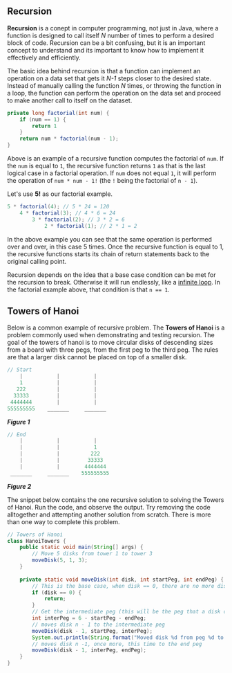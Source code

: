 ## Recursion

**Recursion** is a conept in computer programming, not just in Java, where a function is designed to call itself *N* number of times to perform a desired block of code. Recursion can be a bit confusing, but it is an important concept to understand and its important to know how to implement it effectively and efficiently. 

The basic idea behind recursion is that a function can implement an operation on a data set that gets it *N-1* steps closer to the desired state. Instead of manually calling the function *N* times, or throwing the function in a loop, the function can perform the operation on the data set and proceed to make another call to itself on the dataset. 

```Java
private long factorial(int num) {
    if (num == 1) {
        return 1
    }
    return num * factorial(num - 1);
}
```

Above is an example of a recursive function computes the factorial of `num`. If the `num` is equal to `1`, the recursive function returns `1` as that is the last logical case in a factorial operation. If `num` does not equal `1`, it will perform the operation of `num * num - 1!` (the `!` being the factorial of `n - 1`). 

Let's use **5!** as our factorial example. 

```java
5 * factorial(4); // 5 * 24 = 120
	4 * factorial(3); // 4 * 6 = 24
		3 * factorial(2); // 3 * 2 = 6
			2 * factorial(1); // 2 * 1 = 2
```

In the above example you can see that the same operation is performed over and over, in this case 5 times. Once the recursive function is equal to 1, the recursive functions starts its chain of return statements back to the original calling point. 

Recursion depends on the idea that a base case condition can be met for the recursion to break. Otherwise it will run endlessly, like a <u>infinite loop</u>. In the factorial example above, that condition is that `n == 1`. 

## Towers of Hanoi

Below is a common example of recursive problem. The **Towers of Hanoi** is a problem commonly used when demonstrating and testing recursion. The goal of the towers of hanoi is to move circular disks of descending sizes from a board with three pegs, from the first peg to the third peg. The rules are that a larger disk cannot be placed on top of a smaller disk. 

```Java
// Start
 	|			|			|
    1			|			|
   222			|			|
  33333			|			|
 4444444		|			|
555555555 	 _______	 _______
```

***Figure 1***

```java
// End 	
	|			|			|
    |			|			1
   	|			|		   222
  	|			|		  33333
 	|			|		 4444444
 _______ 	 _______	555555555
```

***Figure 2***

The snippet below contains the one recursive solution to solving the Towers of Hanoi. Run the code, and observe the output. Try removing the code alltogether and attempting another solution from scratch. There is more than one way to complete this problem. 

```java
// Towers of Hanoi
class HanoiTowers {
    public static void main(String[] args) {
        // Move 5 disks from tower 1 to tower 3
        moveDisk(5, 1, 3);
    }
    
    private static void moveDisk(int disk, int startPeg, int endPeg) {
        // This is the base case, when disk == 0, there are no more disks to move
        if (disk == 0) {
            return;
        }
        // Get the intermediate peg (this will be the peg that a disk can move to). By using the 6 as a constant (2x the tower limit), we can get the available peg by subtracting starting and ending peg, with a min value of 3 and a max of 5. This line of code can replace the need to implement a control statement
        int interPeg = 6 - startPeg - endPeg;
        // moves disk n - 1 to the intermediate peg
        moveDisk(disk - 1, startPeg, interPeg);
        System.out.println(String.format("Moved disk %d from peg %d to peg %d", disk, startPeg, endPeg));
        // moves disk n -1, once more, this time to the end peg
        moveDisk(disk - 1, interPeg, endPeg);
    }
}
```





